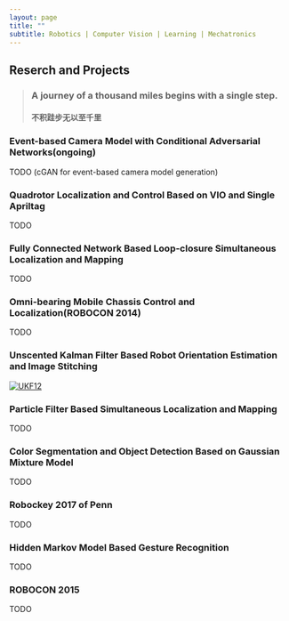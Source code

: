 ```yaml
---
layout: page
title: ""
subtitle: Robotics | Computer Vision | Learning | Mechatronics
---
```

## Reserch and Projects
> ### A journey of a thousand miles begins with a single step. 
> #### 不积跬步无以至千里

### Event-based Camera Model with Conditional Adversarial Networks(ongoing)
TODO (cGAN for event-based camera model generation)

### Quadrotor Localization and Control Based on VIO and Single Apriltag
TODO

### Fully Connected Network Based Loop-closure Simultaneous Localization and Mapping
TODO

### Omni-bearing Mobile Chassis Control and Localization(ROBOCON 2014)
TODO

### Unscented Kalman Filter Based Robot Orientation Estimation and Image Stitching
[![UKF12](http://img.youtube.com/vi/5h3WvN3YURc/0.jpg)](http://www.youtube.com/watch?v=5h3WvN3YURc "UKF12")

### Particle Filter Based Simultaneous Localization and Mapping
TODO

### Color Segmentation and Object Detection Based on Gaussian Mixture Model
TODO

### Robockey 2017 of Penn
TODO

### Hidden Markov Model Based Gesture Recognition
TODO



### ROBOCON 2015
TODO
